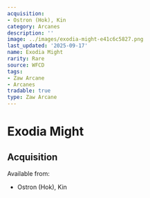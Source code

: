 ```yaml
---
acquisition:
- Ostron (Hok), Kin
category: Arcanes
description: ''
image: ../images/exodia-might-e41c6c5827.png
last_updated: '2025-09-17'
name: Exodia Might
rarity: Rare
source: WFCD
tags:
- Zaw Arcane
- Arcanes
tradable: true
type: Zaw Arcane
---
```


# Exodia Might

## Acquisition

Available from:
- Ostron (Hok), Kin

